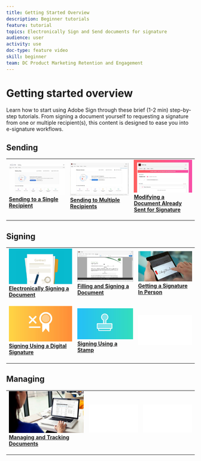 ```yaml
---
title: Getting Started Overview
description: Beginner tutorials
feature: tutorial
topics: Electronically Sign and Send documents for signature
audience: user
activity: use
doc-type: feature video
skill: beginner
team: DC Product Marketing Retention and Engagement
---
```


# Getting started overview

Learn how to start using Adobe Sign through these brief (1-2 min) step-by-step tutorials. From signing a document yourself to requesting a signature from one or multiple recipient(s), this content is designed to ease you into e-signature workflows.

## Sending

<table>
<tr>
  <td>
    <a href="sign-beginner-tutorials/send-to-single-recipient.md">
      <img alt="Sending to Single Recipient" src="assets/Send-to-single-recipient.png" />
    </a>
    <div>
    <a href="sign-beginner-tutorials/send-to-single-recipient.md"><strong>Sending to a Single Recipient</strong></a>
    </div>
    <br>
  </td>
  <td>
    <a href="sign-beginner-tutorials/send-to-multiple-recipients.md">
      <img alt="Sending to Multiple Recipients" src="assets/Sending-to-multiple-recipients.png" />
    <div>
    <a href="sign-beginner-tutorials/send-to-multiple-recipients.md"><strong>Sending to Multiple Recipients</strong></a>
    </div>
    <br>
  </td>
  <td>
    <a href="sign-beginner-tutorials/modify-in-flight.md">
      <img alt="Modifying a Document Already Sent for Signature" src="assets/Modifying-sending.png" />
    <div>
    <a href="sign-beginner-tutorials/modify-in-flight.md"><strong>Modifying a Document Already Sent for Signature</strong></a>
    </div>
    <br>
  </td>
</tr>
</table>

## Signing

<table>
<tr>
  <td>
    <a href="sign-beginner-tutorials/electronically-sign-a-document.md">
      <img alt="Electronically Signing a Document" src="assets/Electronically-sign.png" />
    </a>
    <div>
    <a href="sign-beginner-tutorials/electronically-sign-a-document.md"><strong>Electronically Signing a Document</strong></a>
    </div>
    <br>
  </td>
  <td>
    <a href="sign-beginner-tutorials/fill-and-sign.md">
      <img alt="Filling and Signing a Document" src="assets/FillandSign.png" />
    <div>
    <a href="sign-beginner-tutorials/fill-and-sign.md"><strong>Filling and Signing a Document</strong></a>
    </div>
    <br>
  </td>
  <td>
    <a href="sign-beginner-tutorials/sign-in-person.md">
      <img alt="Getting a Signature In Person" src="assets/In-person.png" />
    <div>
    <a href="sign-beginner-tutorials/sign-in-person.md"><strong>Getting a Signature In Person</strong></a>
    </div>
    <br>
  </td>
</tr>
<tr>
  <td>
    <a href="sign-beginner-tutorials/sign-with-a-digital-signature.md">
      <img alt="Signing Using a Digital Signature" src="assets/Digital-Signature.png" />
    <div>
    <a href="sign-beginner-tutorials/sign-with-a-digital-signature.md"><strong>Signing Using a Digital Signature</strong></a>
    </div>
    <br>
  </td>
  <td>
    <a href="sign-beginner-tutorials/sign-with-a-stamp.md">
      <img alt="Signing Using a Stamp" src="assets/Stamp.png" />
    <div>
    <a href="sign-beginner-tutorials/sign-with-a-stamp.md"><strong>Signing Using a Stamp</strong></a>
    </div>
    <br>
  </td> 
  <td>
    <img alt="Spacer" src="assets/Whitespacer.png" />
    <div>
    <br>
  </td>
</table>

## Managing

<table>
<tr>
  <td>
    <a href="sign-beginner-tutorials/manage-and-track.md">
      <img alt="Managing and Tracking Documents" src="assets/Managing.png" />
    </a>
    <div>
    <a href="sign-beginner-tutorials/manage-and-track.md"><strong>Managing and Tracking Documents</strong></a>
    </div>
    <br>
  </td>
  <td>
    <img alt="Spacer" src="assets/Whitespacer.png" />
    <div>
    <br>
  </td>
  <td>
    <img alt="Spacer" src="assets/Whitespacer.png" />
    <div>
    <br>
  </td>
</tr>
</table>